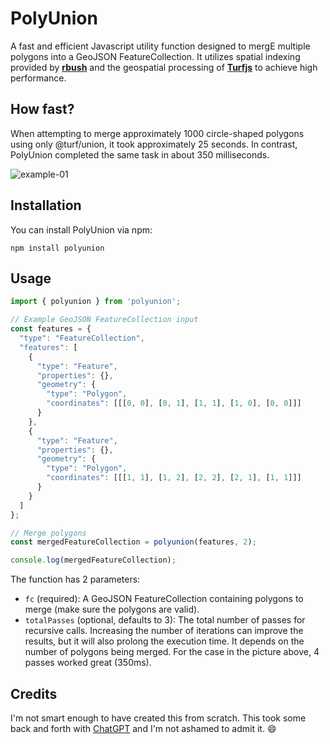 # PolyUnion

A fast and efficient Javascript utility function designed to mergE multiple polygons into a GeoJSON FeatureCollection. It utilizes spatial indexing provided by **[rbush](https://github.com/mourner/rbush)** and the geospatial processing of **[Turfjs](https://github.com/Turfjs/turf)** to achieve high performance.

## How fast?

When attempting to merge approximately 1000 circle-shaped polygons using only @turf/union, it took approximately 25 seconds. In contrast, PolyUnion completed the same task in about 350 milliseconds.

![example-01](./images/example-01.webp)

## Installation

You can install PolyUnion via npm:

```shell
npm install polyunion
```

## Usage

```js
import { polyunion } from 'polyunion';

// Example GeoJSON FeatureCollection input
const features = {
  "type": "FeatureCollection",
  "features": [
    {
      "type": "Feature",
      "properties": {},
      "geometry": {
        "type": "Polygon",
        "coordinates": [[[0, 0], [0, 1], [1, 1], [1, 0], [0, 0]]]
      }
    },
    {
      "type": "Feature",
      "properties": {},
      "geometry": {
        "type": "Polygon",
        "coordinates": [[[1, 1], [1, 2], [2, 2], [2, 1], [1, 1]]]
      }
    }
  ]
};

// Merge polygons
const mergedFeatureCollection = polyunion(features, 2);

console.log(mergedFeatureCollection);
```

The function has 2 parameters:

- `fc` (required): A GeoJSON FeatureCollection containing polygons to merge (make sure the polygons are valid).
- `totalPasses` (optional, defaults to 3): The total number of passes for recursive calls. Increasing the number of iterations can improve the results, but it will also prolong the execution time. It depends on the number of polygons being merged. For the case in the picture above, 4 passes worked great (350ms).

## Credits

I'm not smart enough to have created this from scratch. This took some back and forth with [ChatGPT](https://chat.openai.com) and I'm not ashamed to admit it. 😄
